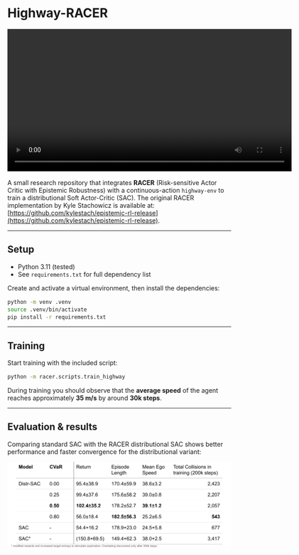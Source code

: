 # Highway-RACER

<video src="results/best_policy_highway_eval_checkpoint_190000_episode_4.mp4" width="640" controls></video>

A small research repository that integrates **RACER** (Risk-sensitive Actor Critic with Epistemic Robustness) with a continuous-action `highway-env` to train a distributional Soft Actor-Critic (SAC). The original RACER implementation by Kyle Stachowicz is available at: [https://github.com/kylestach/epistemic-rl-release](https://github.com/kylestach/epistemic-rl-release).

---

## Setup

* Python 3.11 (tested)
* See `requirements.txt` for full dependency list

Create and activate a virtual environment, then install the dependencies:

```bash
python -m venv .venv
source .venv/bin/activate
pip install -r requirements.txt
```

---

## Training

Start training with the included script:

```bash
python -m racer.scripts.train_highway
```

During training you should observe that the **average speed** of the agent reaches approximately **35 m/s** by around **30k steps**.

---

## Evaluation & results

Comparing standard SAC with the RACER distributional SAC shows better performance and faster convergence for the distributional variant:

![Quantitative results](results/quantitative_evaluation.png)
